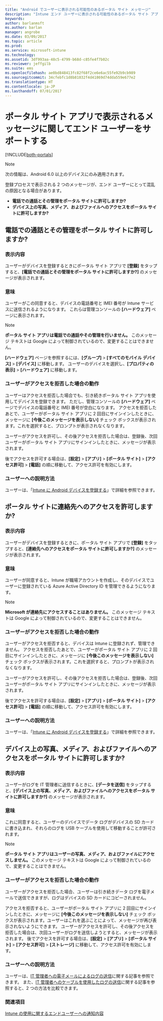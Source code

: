 ```yaml
---
title: "Android でユーザーに表示される可能性のあるポータル サイト メッセージ"
description: "Intune エンド ユーザーに表示される可能性のあるポータル サイト アプリのメッセージについて説明します。"
keywords: 
author: barlanmsft
ms.author: barlan
manager: angrobe
ms.date: 03/09/2017
ms.topic: article
ms.prod: 
ms.service: microsoft-intune
ms.technology: 
ms.assetid: 3df993aa-48c5-4799-b68d-c85fe4f7b02c
ms.reviewer: jeffgilb
ms.suite: ems
ms.openlocfilehash: ae0bd848413fc82f68f2ce6e6ac55fe92b9cb989
ms.sourcegitcommit: 34cfebfc1d8b81032f4d41869d74dda559e677e2
ms.translationtype: HT
ms.contentlocale: ja-JP
ms.lasthandoff: 07/01/2017
---
```

# <a name="help-end-users-understand-company-portal-app-messages"></a>ポータル サイト アプリで表示されるメッセージに関してエンド ユーザーをサポートする

[!INCLUDE[both-portals](./includes/note-for-both-portals.md)]

> [!NOTE]
> 次の情報は、Android 6.0 以上のデバイスにのみ適用されます。

登録プロセスで表示される 2 つのメッセージが、エンド ユーザーにとって混乱の原因となる場合があります。

- __電話での通話とその管理をポータル サイトに許可しますか?__
- __デバイス上の写真、メディア、およびファイルへのアクセスをポータル サイトに許可しますか?__

## <a name="allow-company-portal-to-make-and-manage-phone-calls"></a>電話での通話とその管理をポータル サイトに許可しますか?

### <a name="where-it-appears"></a>表示内容
ユーザーがデバイスを登録するときにポータル サイト アプリで **[登録]** をタップすると、**[電話での通話とその管理をポータル サイトに許可しますか?]** のメッセージが表示されます。

### <a name="what-it-means"></a>意味
ユーザーがこの同意すると、デバイスの電話番号と IMEI 番号が Intune サービスに送信されるようになります。 これらは管理コンソールの __[ハードウェア]__ ページに表示されます。

> [!NOTE]
> **ポータル サイト アプリは電話での通話やその管理を行いません。** このメッセージ テキストは Google によって制御されているので、変更することはできません。

**[ハードウェア]** ページを参照するには、**[グループ]** > **[すべてのモバイル デバイス]** > **[デバイス]** に移動します。 ユーザーのデバイスを選択し、**[プロパティの表示]** > **[ハードウェア]** に移動します。

### <a name="what-happens-if-users-deny-access"></a>ユーザーがアクセスを拒否した場合の動作
ユーザーはアクセスを拒否した場合でも、引き続きポータル サイト アプリを使用してデバイスを登録できます。 ただし、管理コンソールの __[ハードウェア]__ ページでデバイスの電話番号と IMEI 番号が空白になります。 アクセスを拒否したあとで、ユーザーがポータル サイト アプリに 2 回目にサインインしたときに、メッセージに **[今後このメッセージを表示しない]** チェック ボックスが表示されます。これを選択すると、プロンプトが表示されなくなります。

ユーザーがアクセスを許可し、その後アクセスを拒否した場合は、登録後、次回ユーザーがポータル サイト アプリにサインインしたときに、メッセージが表示されます。

後でアクセスを許可する場合は、**[設定]** > **[アプリ]** > **[ポータル サイト]** > **[アクセス許可]** > **[電話]** の順に移動して、アクセス許可を有効にします。

### <a name="how-to-explain-this-to-your-users"></a>ユーザーへの説明方法
ユーザーは、「[Intune に Android デバイスを登録する](/intune-user-help/enroll-your-device-in-intune-android)」で詳細を参照できます。

## <a name="allow-company-portal-to-access-your-contacts"></a>ポータル サイトに連絡先へのアクセスを許可しますか?

### <a name="where-it-appears"></a>表示内容
ユーザーがデバイスを登録するときに、ポータル サイト アプリで **[登録]** をタップすると、**[連絡先へのアクセスをポータル サイトに許可しますか?]** のメッセージが表示されます。

### <a name="what-it-means"></a>意味
ユーザーが同意すると、Intune が職場アカウントを作成し、そのデバイスでユーザーに登録されている Azure Active Directory ID を管理できるようになります。

> [!NOTE]
> **Microsoft が連絡先にアクセスすることはありません。** このメッセージ テキストは Google によって制御されているので、変更することはできません。

### <a name="what-happens-if-users-deny-access"></a>ユーザーがアクセスを拒否した場合の動作
ユーザーがアクセスを拒否すると、デバイスは Intune に登録されず、管理できません。 アクセスを拒否したあとで、ユーザーがポータル サイト アプリに 2 回目にサインインしたときに、メッセージに **[今後このメッセージを表示しない]** チェック ボックスが表示されます。これを選択すると、プロンプトが表示されなくなります。

ユーザーがアクセスを許可し、その後アクセスを拒否した場合は、登録後、次回ユーザーがポータル サイト アプリにサインインしたときに、メッセージが表示されます。

後でアクセスを許可する場合は、**[設定]** > **[アプリ]** > **[ポータル サイト]** > **[アクセス許可]** > **[電話]** の順に移動して、アクセス許可を有効にします。

### <a name="how-to-explain-this-to-your-users"></a>ユーザーへの説明方法
ユーザーは、「[Intune に Android デバイスを登録する](/intune-user-help/enroll-your-device-in-intune-android)」で詳細を参照できます。

## <a name="allow-company-portal-to-access-photos-media-and-files-on-your-device"></a>デバイス上の写真、メディア、およびファイルへのアクセスをポータル サイトに許可しますか?

### <a name="where-it-appears"></a>表示内容
ユーザーがログを IT 管理者に送信するときに、**[データを送信]** をタップすると、**[デバイス上の写真、メディア、およびファイルへのアクセスをポータル サイトに許可しますか?]** のメッセージが表示されます。

### <a name="what-it-means"></a>意味
これに同意すると、ユーザーのデバイスでデータ ログがデバイスの SD カードに書き込まれ、それらのログを USB ケーブルを使用して移動することが許可されます。   

> [!NOTE]
> **ポータル サイト アプリはユーザーの写真、メディア、およびファイルにアクセスしません。** このメッセージ テキストは Google によって制御されているので、変更することはできません。

### <a name="what-happens-if-users-deny-access"></a>ユーザーがアクセスを拒否した場合の動作
ユーザーがアクセスを拒否した場合、ユーザーは引き続きデータ ログを電子メールで送信できますが、ログはデバイスの SD カードにコピーされません。

アクセスを拒否すると、ユーザーがポータル サイト アプリに 2 回目にサインインしたときに、メッセージに **[今後このメッセージを表示しない]** チェック ボックスが表示されます。ユーザーはこれを選ぶことによって、メッセージが再び表示されないようにできます。 ユーザーがアクセスを許可し、その後アクセスを拒否した場合は、次回ユーザーがログを送信しようとすると、メッセージが表示されます。 後でアクセスを許可する場合は、**[設定]** >  **[アプリ]** >  **[ポータル サイト]** > **[アクセス許可]** > **[ストレージ]** に移動して、アクセス許可を有効にします。


### <a name="how-to-explain-this-to-your-users"></a>ユーザーへの説明方法
ユーザーは、[IT 管理者への電子メールによるログの送信](/intune-user-help/send-logs-to-your-it-admin-by-email-android)に関する記事を参照できます。 また、[IT 管理者へのケーブルを使用したログの送信](/intune-user-help/send-logs-to-your-it-admin-by-cable-android)に関する記事を参照すると、2 つの方法を比較できます。


### <a name="see-also"></a>関連項目
[Intune の使用に関するエンドユーザーへの通知内容](/intune-classic/deploy-use/what-to-tell-your-end-users-about-using-microsoft-intune)
